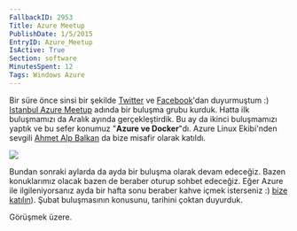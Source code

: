```yaml
---
FallbackID: 2953
Title: Azure Meetup
PublishDate: 1/5/2015
EntryID: Azure_Meetup
IsActive: True
Section: software
MinutesSpent: 12
Tags: Windows Azure
---
```

Bir süre önce sinsi bir şekilde [Twitter](http://www.twitter.com/daronyondem) ve [Facebook](http://www.facebook.com/daronyoendem)'dan duyurmuştum :) [Istanbul Azure Meetup](http://www.meetup.com/Istanbul-Azure-Meetup/) adında bir buluşma grubu kurduk. Hatta ilk buluşmamızı da Aralık ayında gerçekleştirdik. Bu ay da ikinci buluşmamızı yaptık ve bu sefer konumuz "**Azure ve Docker**"dı. Azure Linux Ekibi'nden sevgili [Ahmet Alp Balkan](http://alp.im) da bize misafir olarak katıldı.

![](http://blob.daron.yondem.com/assets/2953/meetup_blog.jpg)

Bundan sonraki aylarda da ayda bir buluşma olarak devam edeceğiz. Bazen konuklarımız olacak bazen de beraber oturup sohbet edeceğiz. Eğer Azure ile ilgileniyorsanız ayda bir hafta sonu beraber kahve içmek isterseniz :) [bize katılın](http://www.meetup.com/Istanbul-Azure-Meetup/)). Şubat buluşmasının konusunu, tarihini çoktan duyurduk.

Görüşmek üzere.
